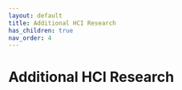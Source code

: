 ```yaml
---
layout: default
title: Additional HCI Research
has_children: true
nav_order: 4
---
```


# Additional HCI Research
